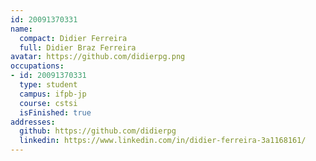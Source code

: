 ```yaml
---
id: 20091370331
name:
  compact: Didier Ferreira
  full: Didier Braz Ferreira
avatar: https://github.com/didierpg.png
occupations:
- id: 20091370331
  type: student
  campus: ifpb-jp
  course: cstsi
  isFinished: true
addresses:
  github: https://github.com/didierpg
  linkedin: https://www.linkedin.com/in/didier-ferreira-3a1168161/
---
```

